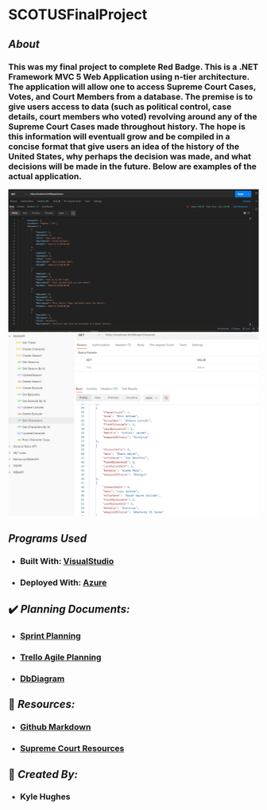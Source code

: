 # SCOTUSFinalProject

## *About*
### This was my final project to complete Red Badge. This is a .NET Framework MVC 5 Web Application using n-tier architecture.  The application will allow one to access Supreme Court Cases, Votes, and Court Members from a database.  The premise is to give users access to data (such as political control, case details, court members who voted) revolving around any of the Supreme Court Cases made throughout history.  The hope is this information will eventuall grow and be compiled in a concise format that give users an idea of the history of the United States, why perhaps the decision was made, and what decisions will be made in the future.  Below are examples of the actual application.
![Seasons and Episodes](https://github.com/ashleylawrence836/GroupApiProject/blob/develop/Assets/GetSeasons.PNG "Seasons and Episodes")
![Characters](https://github.com/ashleylawrence836/GroupApiProject/blob/develop/Assets/GetCharacters.PNG "Characters")

## *Programs Used*
* ### Built With: [VisualStudio](https://visualstudio.microsoft.com/)
* ### Deployed With: [Azure](https://www.azure.com/)

## :heavy_check_mark: *Planning Documents:*
* ### [Sprint Planning](https://1drv.ms/w/s!Ai7dNhszMSiNghb_x1ukbIeTSa9h?e=YK0gfc)
* ### [Trello Agile Planning](https://trello.com/b/fLb5NYy1/scotus-redbadgeproject)
* ### [DbDiagram](https://dbdiagram.io/d/60414163fcdcb6230b22a72e)


## :open_book: *Resources:*
* ### [Github Markdown](https://guides.github.com/features/mastering-markdown)
* ### [Supreme Court Resources](https://caselaw.findlaw.com/court/us-supreme-court)


## :busts_in_silhouette: *Created By:*
* ### Kyle Hughes
